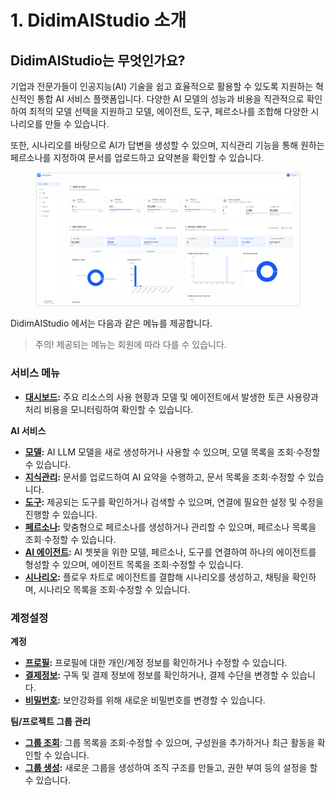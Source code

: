 # 1. DidimAIStudio 소개

## DidimAIStudio는 무엇인가&#xC694;**?**

기업과 전문가들이 인공지능(AI) 기술을 쉽고 효율적으로 활용할 수 있도록 지원하는 혁신적인 통합 AI 서비스 플랫폼입니다. 다양한 AI 모델의 성능과 비용을 직관적으로 확인하여 최적의 모델 선택을 지원하고 모델, 에이전트, 도구, 페르소나를 조합해 다양한 시나리오를 만들 수 있습니다.

또한, 시나리오를 바탕으로 AI가 답변을 생성할 수 있으며, 지식관리 기능을 통해 원하는 페르소나를 지정하여 문서를 업로드하고 요약본을 확인할 수 있습니다.

<figure><img src=".gitbook/assets/image (313).png" alt=""><figcaption></figcaption></figure>

DidimAIStudio 에서는 다음과 같은 메뉴를 제공합니다.

> &#x20;주의! 제공되는 메뉴는 회원에 따라 다를 수 있습니다.

### **서비스 메뉴**

* [**대시보드**](2./2.1.md)**:** 주요 리소스의 사용 현황과 모델 및 에이전트에서 발생한 토큰 사용량과 처리 비용을 모니터링하여 확인할 수 있습니다.

**AI 서비스**

* [**모델**](2./2.2-ai/2.2.1.md)**:** AI LLM 모델을 새로 생성하거나 사용할 수 있으며, 모델 목록을 조회·수정할 수 있습니다.
* [**지식관리**](2./2.2-ai/2.2.2.md)**:** 문서를 업로드하여 AI 요약을 수행하고, 문서 목록을 조회·수정할 수 있습니다.
* [**도구**](2./2.2-ai/2.2.3.md)**:** 제공되는 도구를 확인하거나 검색할 수 있으며, 연결에 필요한 설정 및 수정을 진행할 수 있습니다.
* [**페르소나**](2./2.2-ai/2.2.4.md)**:** 맞춤형으로 페르소나를 생성하거나 관리할 수 있으며, 페르소나 목록을 조회·수정할 수 있습니다.
* [**AI 에이전트**](2./2.2-ai/2.2.5-ai.md)**:** AI 쳇봇을 위한 모델, 페르소나, 도구를 연결하여 하나의 에이전트를 형성할 수 있으며, 에이전트 목록을 조회·수정할 수 있습니다.
* [**시나리오**](2./2.2-ai/2.2.6.md)**:** 플로우 차트로 에이전트를 결합해 시나리오를 생성하고, 채팅을 확인하며, 시나리오 목록을 조회·수정할 수 있습니다.

### **계정설정**

**계정**

* [**프로필**](2./2.3/2.3.1.md)**:** 프로필에 대한 개인/계정 정보를 확인하거나 수정할 수 있습니다.
* [**결제정보**](2./2.3/2.3.2.md)**:** 구독 및 결제 정보에 정보를 확인하거나, 결제 수단을 변경할 수 있습니다.
* [**비밀번호**](2./2.3/2.3.3.md)**:** 보안강화를 위해 새로운 비밀번호를 변경할 수 있습니다.

**팀/프로젝트 그룹 관리**

* [**그룹 조회**](2./2.4/2.4.1.md#undefined): 그룹 목록을 조회·수정할 수 있으며, 구성원을 추가하거나 최근 활동을 확인할 수 있습니다.
* [**그룹 생성**](2./2.4/2.4.2.md)**:** 새로운 그룹을 생성하여 조직 구조를 만들고, 권한 부여 등의 설정을 할 수 있습니다.
